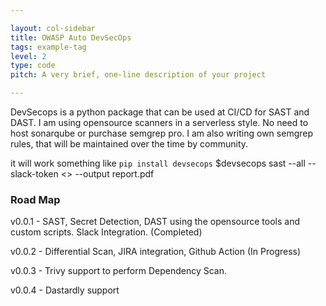 ```yaml
---

layout: col-sidebar
title: OWASP Auto DevSecOps
tags: example-tag
level: 2
type: code
pitch: A very brief, one-line description of your project

---
```


DevSecops is a python package that can be used at CI/CD for SAST and DAST.  I am using opensource scanners in a serverless style. No need to host sonarqube or purchase semgrep pro. I am also writing own semgrep rules, that will be maintained over the time by community. 

it will work something like 
`pip install devsecops`
$devsecops sast --all --slack-token <> --output report.pdf

### Road Map
v0.0.1 - SAST, Secret Detection, DAST using the opensource tools and custom scripts. Slack Integration.  (Completed)

v0.0.2 - Differential Scan, JIRA integration, Github Action (In Progress)

v0.0.3 - Trivy support to perform Dependency Scan. 

v0.0.4 - Dastardly support
